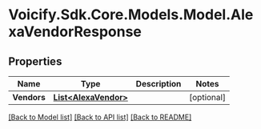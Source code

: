 # Voicify.Sdk.Core.Models.Model.AlexaVendorResponse
## Properties

Name | Type | Description | Notes
------------ | ------------- | ------------- | -------------
**Vendors** | [**List&lt;AlexaVendor&gt;**](AlexaVendor.md) |  | [optional] 

[[Back to Model list]](../README.md#documentation-for-models) [[Back to API list]](../README.md#documentation-for-api-endpoints) [[Back to README]](../README.md)

